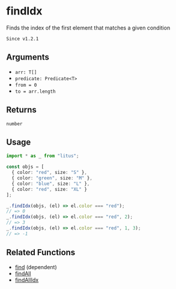 # findIdx

Finds the index of the first element that matches a given condition

`Since v1.2.1`

## Arguments

- `arr: T[]`
- `predicate: Predicate<T>`
- `from = 0`
- `to = arr.length`

## Returns

`number`

## Usage

```ts
import * as _ from "litus";

const objs = [
  { color: "red", size: "S" },
  { color: "green", size: "M" },
  { color: "blue", size: "L" },
  { color: "red", size: "XL" }
];

_.findIdx(objs, (el) => el.color === "red");
// => 0
_.findIdx(objs, (el) => el.color === "red", 2);
// => 3
_.findIdx(objs, (el) => el.color === "red", 1, 3);
// => -1
```

## Related Functions

- [find](find.md) (dependent)
- [findAll](findAll.md)
- [findAllIdx](findAllIdx.md)

